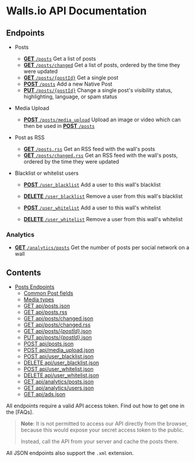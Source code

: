 Walls.io API Documentation
==========================

## Endpoints
- Posts
  * [__GET__ `/posts`] Get a list of posts
  * [__GET__ `/posts/changed`] Get a list of posts, ordered by the time they were updated
  * [__GET__ `/posts/{postId}`] Get a single post
  * [__POST__ `/posts`] Add a new Native Post
  * [__PUT__ `/posts/{postId}`] Change a single post's visibility status, highlighting, language, or spam status

- Media Upload
  * [__POST__ `/posts/media_upload`] Upload an image or video which can then be used in [__POST__ `/posts`]

- Post as RSS
  * [__GET__ `/posts.rss`] Get an RSS feed with the wall's posts
  * [__GET__ `/posts/changed.rss`] Get an RSS feed with the wall's posts, ordered by the time they were updated

- Blacklist or whitelist users
  * [__POST__ `/user_blacklist`](endpoints/POST_user_blacklist.md)
    Add a user to this wall's blacklist

  * [__DELETE__ `/user_blacklist`](endpoints/DELETE_user_blacklist.md)
    Remove a user from this wall's blacklist

  * [__POST__ `/user_whitelist`](endpoints/POST_user_whitelist.md)
    Add a user to this wall's whitelist
    
  * [__DELETE__ `/user_whitelist`](endpoints/DELETE_user_whitelist.md)
    Remove a user from this wall's whitelist

### Analytics
  * [__GET__ `/analytics/posts`](endpoints/GET_analytics-posts.md)
    Get the number of posts per social network on a wall



[__GET__ `/posts`]: endpoints/GET_posts.md
[__GET__ `/posts/changed`]: endpoints/GET_posts-changed.md
[__GET__ `/posts/{postId}`]: endpoints/GET_posts-postid.md
[__POST__ `/posts`]: endpoints/POST_posts.md
[__PUT__ `/posts/{postId}`]: endpoints/PUT_posts-postid.md

[__POST__ `/posts/media_upload`]: endpoints/POST_media_upload.md

[__GET__ `/posts.rss`]: endpoints/GET_posts.rss.md
[__GET__ `/posts/changed.rss`]: endpoints/GET_posts-changed.rss.md

## Contents
- [Posts Endpoints](#posts-endpoints)
  - [Common Post fields](#common-post-fields)
  - [Media types](#media-types)
  - [GET api/posts.json](#get-apipostsjson)
  - [GET api/posts.rss](#get-apipostsrss)
  - [GET api/posts/changed.json](#get-apipostschangedjson)
  - [GET api/posts/changed.rss](#get-apipostschangedrss)
  - [GET api/posts/*{postId}*.json](#get-apipostspostidjson)
  - [PUT api/posts/*{postId}*.json](#put-apipostspostidjson)
  - [POST api/posts.json](#post-apipostsjson)
  - [POST api/media_upload.json](#post-apimedia_uploadjson)
  - [POST api/user_blacklist.json](#post-apiuser_blacklistjson)
  - [DELETE api/user_blacklist.json](#delete-apiuser_blacklistjson)
  - [POST api/user_whitelist.json](#post-apiuser_whitelistjson)
  - [DELETE api/user_whitelist.json](#delete-apiuser_whitelistjson)
  - [GET api/analytics/posts.json](#get-apianalyticspostsjson)
  - [GET api/analytics/users.json](#get-apianalyticsusersjson)
  - [GET api/ads.json](#get-apiadsjson)


All endpoints require a valid API access token. Find out how to get one in the [FAQs].

> **Note**: It is not permitted to access our API directly from the browser, because this would expose your secret access token to the public. 
>
> Instead, call the API from your server and cache the posts there.

All JSON endpoints also support the `.xml` extension.

